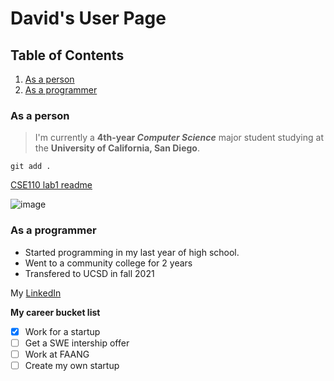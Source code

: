 # David's User Page
## Table of Contents
1. [As a person](#as-a-person)
2. [As a programmer](#as-a-programmer)
### As a person
> I'm currently a **4th-year _Computer Science_** major student studying at the **University of California, San Diego**.

```
git add .
```

[CSE110 lab1 readme](https://github.com/DavidWangwjh/CSE110-Lab1/blob/add-user-page/README.md)

![image](https://encrypted-tbn0.gstatic.com/images?q=tbn:ANd9GcRGZDnK6Zwl2Z3KeIGvu167mu4RBY1GVOnXEqW5rA9fqw&s)


### As a programmer
- Started programming in my last year of high school.
- Went to a community college for 2 years
- Transfered to UCSD in fall 2021

My [LinkedIn](https://www.linkedin.com/in/david-wang-wjh7/)

**My career bucket list**
- [x] Work for a startup
- [ ] Get a SWE intership offer
- [ ] Work at FAANG
- [ ] Create my own startup
